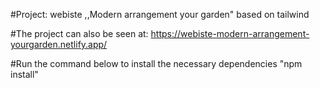 #Project: webiste ,,Modern arrangement your garden" based on tailwind

#The project can also be seen at: https://webiste-modern-arrangement-yourgarden.netlify.app/

#Run the command below to install the necessary dependencies "npm install"
